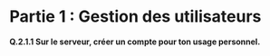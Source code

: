 # Partie 1 : Gestion des utilisateurs

**Q.2.1.1 Sur le serveur, créer un compte pour ton usage personnel.**
